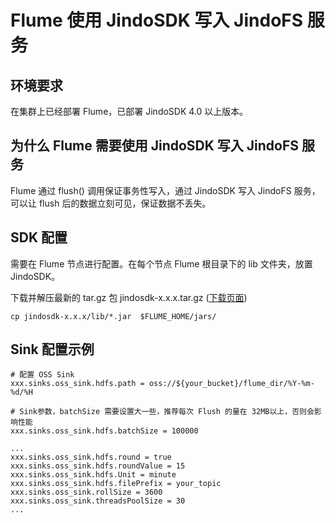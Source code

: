 # Flume 使用 JindoSDK 写入 JindoFS 服务

## 环境要求

在集群上已经部署 Flume，已部署 JindoSDK 4.0 以上版本。

## 为什么 Flume 需要使用 JindoSDK 写入 JindoFS 服务

Flume 通过 flush() 调用保证事务性写入，通过 JindoSDK 写入 JindoFS 服务，可以让 flush 后的数据立刻可见，保证数据不丢失。

## SDK 配置

需要在 Flume 节点进行配置。在每个节点 Flume 根目录下的 lib 文件夹，放置 JindoSDK。

下载并解压最新的 tar.gz 包 jindosdk-x.x.x.tar.gz ([下载页面](../jindosdk_download.md))

````
cp jindosdk-x.x.x/lib/*.jar  $FLUME_HOME/jars/
````

## Sink 配置示例

```properties
# 配置 OSS Sink
xxx.sinks.oss_sink.hdfs.path = oss://${your_bucket}/flume_dir/%Y-%m-%d/%H

# Sink参数，batchSize 需要设置大一些，推荐每次 Flush 的量在 32MB以上，否则会影响性能
xxx.sinks.oss_sink.hdfs.batchSize = 100000

...
xxx.sinks.oss_sink.hdfs.round = true
xxx.sinks.oss_sink.hdfs.roundValue = 15
xxx.sinks.oss_sink.hdfs.Unit = minute
xxx.sinks.oss_sink.hdfs.filePrefix = your_topic
xxx.sinks.oss_sink.rollSize = 3600
xxx.sinks.oss_sink.threadsPoolSize = 30
...

```

